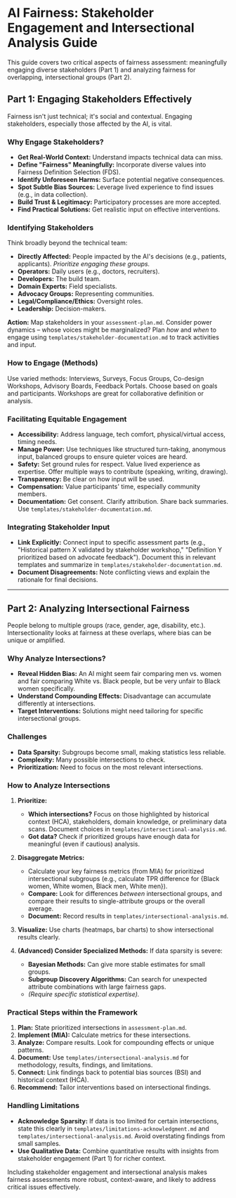 # AI Fairness: Stakeholder Engagement and Intersectional Analysis Guide

This guide covers two critical aspects of fairness assessment: meaningfully engaging diverse stakeholders (Part 1) and analyzing fairness for overlapping, intersectional groups (Part 2).

## Part 1: Engaging Stakeholders Effectively

Fairness isn't just technical; it's social and contextual. Engaging stakeholders, especially those affected by the AI, is vital.

### Why Engage Stakeholders?

*   **Get Real-World Context:** Understand impacts technical data can miss.
*   **Define "Fairness" Meaningfully:** Incorporate diverse values into Fairness Definition Selection (FDS).
*   **Identify Unforeseen Harms:** Surface potential negative consequences.
*   **Spot Subtle Bias Sources:** Leverage lived experience to find issues (e.g., in data collection).
*   **Build Trust & Legitimacy:** Participatory processes are more accepted.
*   **Find Practical Solutions:** Get realistic input on effective interventions.

### Identifying Stakeholders

Think broadly beyond the technical team:
*   **Directly Affected:** People impacted by the AI's decisions (e.g., patients, applicants). *Prioritize engaging these groups.*
*   **Operators:** Daily users (e.g., doctors, recruiters).
*   **Developers:** The build team.
*   **Domain Experts:** Field specialists.
*   **Advocacy Groups:** Representing communities.
*   **Legal/Compliance/Ethics:** Oversight roles.
*   **Leadership:** Decision-makers.

**Action:** Map stakeholders in your `assessment-plan.md`. Consider power dynamics – whose voices might be marginalized? Plan *how* and *when* to engage using `templates/stakeholder-documentation.md` to track activities and input.

### How to Engage (Methods)

Use varied methods: Interviews, Surveys, Focus Groups, Co-design Workshops, Advisory Boards, Feedback Portals. Choose based on goals and participants. Workshops are great for collaborative definition or analysis.

### Facilitating Equitable Engagement

*   **Accessibility:** Address language, tech comfort, physical/virtual access, timing needs.
*   **Manage Power:** Use techniques like structured turn-taking, anonymous input, balanced groups to ensure quieter voices are heard.
*   **Safety:** Set ground rules for respect. Value lived experience as expertise. Offer multiple ways to contribute (speaking, writing, drawing).
*   **Transparency:** Be clear on how input will be used.
*   **Compensation:** Value participants' time, especially community members.
*   **Documentation:** Get consent. Clarify attribution. Share back summaries. Use `templates/stakeholder-documentation.md`.

### Integrating Stakeholder Input

*   **Link Explicitly:** Connect input to specific assessment parts (e.g., "Historical pattern X validated by stakeholder workshop," "Definition Y prioritized based on advocate feedback"). Document this in relevant templates and summarize in `templates/stakeholder-documentation.md`.
*   **Document Disagreements:** Note conflicting views and explain the rationale for final decisions.

---

## Part 2: Analyzing Intersectional Fairness

People belong to multiple groups (race, gender, age, disability, etc.). Intersectionality looks at fairness at these overlaps, where bias can be unique or amplified.

### Why Analyze Intersections?

*   **Reveal Hidden Bias:** An AI might seem fair comparing men vs. women and fair comparing White vs. Black people, but be very unfair to Black women specifically.
*   **Understand Compounding Effects:** Disadvantage can accumulate differently at intersections.
*   **Target Interventions:** Solutions might need tailoring for specific intersectional groups.

### Challenges

*   **Data Sparsity:** Subgroups become small, making statistics less reliable.
*   **Complexity:** Many possible intersections to check.
*   **Prioritization:** Need to focus on the most relevant intersections.

### How to Analyze Intersections

1.  **Prioritize:**
    *   **Which intersections?** Focus on those highlighted by historical context (HCA), stakeholders, domain knowledge, or preliminary data scans. Document choices in `templates/intersectional-analysis.md`.
    *   **Got data?** Check if prioritized groups have enough data for meaningful (even if cautious) analysis.

2.  **Disaggregate Metrics:**
    *   Calculate your key fairness metrics (from MIA) for prioritized intersectional subgroups (e.g., calculate TPR difference for {Black women, White women, Black men, White men}).
    *   **Compare:** Look for differences *between* intersectional groups, and compare their results to single-attribute groups or the overall average.
    *   **Document:** Record results in `templates/intersectional-analysis.md`.

3.  **Visualize:** Use charts (heatmaps, bar charts) to show intersectional results clearly.

4.  **(Advanced) Consider Specialized Methods:** If data sparsity is severe:
    *   **Bayesian Methods:** Can give more stable estimates for small groups.
    *   **Subgroup Discovery Algorithms:** Can search for unexpected attribute combinations with large fairness gaps.
    *   *(Require specific statistical expertise).*

### Practical Steps within the Framework

1.  **Plan:** State prioritized intersections in `assessment-plan.md`.
2.  **Implement (MIA):** Calculate metrics for these intersections.
3.  **Analyze:** Compare results. Look for compounding effects or unique patterns.
4.  **Document:** Use `templates/intersectional-analysis.md` for methodology, results, findings, and limitations.
5.  **Connect:** Link findings back to potential bias sources (BSI) and historical context (HCA).
6.  **Recommend:** Tailor interventions based on intersectional findings.

### Handling Limitations

*   **Acknowledge Sparsity:** If data is too limited for certain intersections, state this clearly in `templates/limitations-acknowledgment.md` and `templates/intersectional-analysis.md`. Avoid overstating findings from small samples.
*   **Use Qualitative Data:** Combine quantitative results with insights from stakeholder engagement (Part 1) for richer context.

Including stakeholder engagement and intersectional analysis makes fairness assessments more robust, context-aware, and likely to address critical issues effectively.